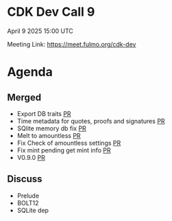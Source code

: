 # CDK Dev Call 9
April 9 2025 15:00 UTC 

Meeting Link: https://meet.fulmo.org/cdk-dev

# Agenda 

## Merged
- Export DB traits [PR](https://github.com/cashubtc/cdk/pull/710)
- Time metadata for quotes, proofs and signatures [PR](https://github.com/cashubtc/cdk/pull/708)
- SQlite memory db fix [PR](https://github.com/cashubtc/cdk/pull/707)
- Melt to amountless [PR](https://github.com/cashubtc/cdk/pull/497)
- Fix Check of amountless settings [PR](https://github.com/cashubtc/cdk/pull/713)
- Fix mint pending get mint info [PR](https://github.com/cashubtc/cdk/pull/704)
- V0.9.0 [PR](https://github.com/cashubtc/cdk/pull/718)


## Discuss
- Prelude
- BOLT12
- SQLite dep



